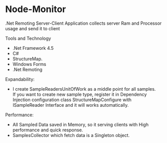 # Node-Monitor
.Net Remoting Server-Client Application collects server Ram and Processor usage and send it to client 

Tools and Technology
 - .Net Framework 4.5
 - C# 
 - StructureMap.
 - Windows Forms
 - .Net Remoting


Expandability: 
-  I create SampleReadersUnitOfWork as a middle point for all samples.  
If you want to create new sample type, register it in Dependency Injection configuration class StructureMapConfigure with ISampleReader Interface and it will works automatically. 


Performance: 
-  All Sampled Data saved in Memory, so it serving clients with High performance and quick response.
-  SamplesCollector which fetch data is a Singleton object.
